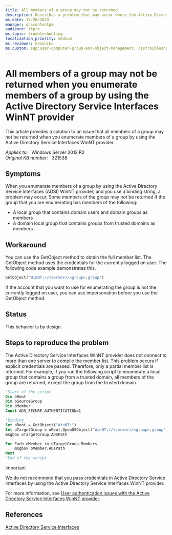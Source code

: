 ```yaml
---
title: All members of a group may not be returned
description: Describes a problem that may occur where the Active Directory Service Interfaces WinNT provider does not return all members of a group. This problem occurs when you try to enumerate a local group or a domain local group.
ms.date: 12/26/2023
manager: dcscontentpm
audience: itpro
ms.topic: troubleshooting
localization_priority: medium
ms.reviewer: kaushika
ms.custom: sap:user-computer-group-and-object-management, csstroubleshoot
---
```

# All members of a group may not be returned when you enumerate members of a group by using the Active Directory Service Interfaces WinNT provider

This article provides a solution to an issue that all members of a group may not be returned when you enumerate members of a group by using the Active Directory Service Interfaces WinNT provider.

_Applies to:_ &nbsp; Windows Server 2012 R2  
_Original KB number:_ &nbsp; 321538

## Symptoms

When you enumerate members of a group by using the Active Directory Service Interfaces (ADSI) WinNT provider, and you use a binding string, a problem may occur. Some members of the group may not be returned if the group that you are enumerating has members of the following:

- A local group that contains domain users and domain groups as members
- A domain local group that contains groups from trusted domains as members

## Workaround

You can use the GetObject method to obtain the full member list. The GetObject method uses the credentials for the currently logged on user. The following code example demonstrates this.

```vb
GetObject("WinNT://<server>/<group>,group")
```

If the account that you want to use for enumerating the group is not the currently logged on user, you can use impersonation before you use the GetObject method.

## Status

This behavior is by design.

## Steps to reproduce the problem

The Active Directory Service Interfaces WinNT provider does not connect to more than one server to compile the member list. This problem occurs if explicit credentials are passed. Therefore, only a partial member list is returned. For example, if you run the following script to enumerate a local group that contains a group from a trusted domain, all members of the group are returned, except the group from the trusted domain.

```vb
'Start of the script
Dim oRoot
Dim oSourceGroup
Dim oMember
Const ADS_SECURE_AUTHENTICATION=1

'Binding
Set oRoot = GetObject("WinNT:")
Set oTargetGroup = oRoot.OpenDSObject("WinNT://<server>/<group>,group", "<domain>\<user>", "<password>",ADS_SECURE_AUTHENTICATION)'All of the following are placeholders: <server> <group> <domain> <user> <password>
msgbox oTargetGroup.ADSPath

For Each oMember in oTargetGroup.Members
    msgbox oMember.ADsPath
Next
'End of the script
```

> [!IMPORTANT]
> We do not recommend that you pass credentials in Active Directory Service Interfaces by using the Active Directory Service Interfaces WinNT provider.

For more information, see [User authentication issues with the Active Directory Service Interfaces WinNT provider](../../windows-client/admin-development/adsi-winnt-provider-user-authentication-issues.md).

## References
 
[Active Directory Service Interfaces](/windows/win32/adsi/active-directory-service-interfaces-adsi)
